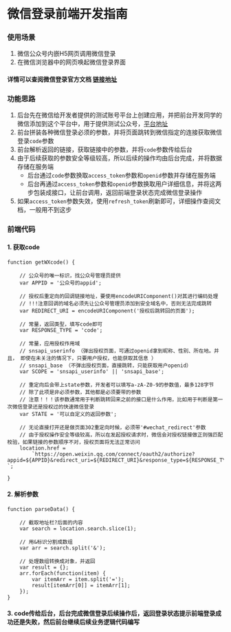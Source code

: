# 微信登录前端开发指南

### 使用场景
1. 微信公众号内嵌H5网页调用微信登录  
2. 在微信浏览器中的网页唤起微信登录界面  

#### 详情可以查阅微信登录官方文档 [链接地址](https://developers.weixin.qq.com/doc/offiaccount/OA_Web_Apps/Wechat_webpage_authorization.html)

### 功能思路
1. 后台先在微信给开发者提供的测试账号平台上创建应用，并把前台开发同学的微信添加到这个平台中，用于提供测试公众号，[平台地址](https://mp.weixin.qq.com/debug/cgi-bin/sandboxinfo?action=showinfo&t=sandbox/index)  
2. 前台拼装各种微信登录必须的参数，并将页面跳转到微信指定的连接获取微信登录`code`参数  
3. 前台解析返回的链接，获取链接中的参数，并将`code`参数传给后台  
4. 由于后续获取的参数安全等级较高，所以后续的操作均由后台完成，并将数据存储在服务端  
	+ 后台通过`code`参数换取`access_token`参数和`openid`参数并存储在服务端  
	+ 后台再通过`access_token`参数和`openid`参数换取用户详细信息，并将这两步包装成接口，让前台调用，返回前端登录状态完成微信登录操作  
5. 如果`access_token`参数失效，使用`refresh_token`刷新即可，详细操作查阅文档，一般用不到这步  

### 前端代码

#### 1. 获取code
```
function getWXcode() {
	
	// 公众号的唯一标识，找公众号管理员提供
	var APPID = '公众号的appid';
	
	// 授权后重定向的回调链接地址，要使用encodeURIComponent()对其进行编码处理
	// !!!注意回调的域名必须先让公众号管理员添加到安全域名中，否则无法完成跳转
	var REDIRECT_URI = encodeURIComponent('授权后跳转回的页面');
	
	// 常量，返回类型，填写code即可
	var RESPONSE_TYPE = 'code';
	
	// 常量，应用授权作用域
	// snsapi_userinfo （弹出授权页面，可通过openid拿到昵称、性别、所在地。并且， 即使在未关注的情况下，只要用户授权，也能获取其信息 ）
	// snsapi_base （不弹出授权页面，直接跳转，只能获取用户openid）
	var SCOPE = 'snsapi_userinfo' || 'snsapi_base';
	
	// 重定向后会带上state参数，开发者可以填写a-zA-Z0-9的参数值，最多128字节
	// 除了此项是非必须参数，其他都是必须要带的参数
	// 注意！！！该参数通常用于判断跳转回来之前的接口是什么作用，比如用于判断是第一次微信登录还是授权过的快速微信登录
	var STATE = '可以自定义的返回参数';
	
	// 无论直接打开还是做页面302重定向时候，必须带'#wechat_redirect'参数
	// 由于授权操作安全等级较高，所以在发起授权请求时，微信会对授权链接做正则强匹配校验，如果链接的参数顺序不对，授权页面将无法正常访问
	location.href =
		`https://open.weixin.qq.com/connect/oauth2/authorize?appid=${APPID}&redirect_uri=${REDIRECT_URI}&response_type=${RESPONSE_TYPE}&scope=${SCOPE}&state=STATE#wechat_redirect `;

}
```

#### 2. 解析参数

```
function parseData() {
	
	// 截取地址栏?后面的内容
	var search = location.search.slice(1);
	
	// 用&标识分割成数组
	var arr = search.split('&');
	
	// 处理数组转换成对象，并返回
	var result = {};
	arr.forEach(function(item) {
		var itemArr = item.split('=');
		result[itemArr[0]] = itemArr[1];
	});
}
```

#### 3. code传给后台，后台完成微信登录后续操作后，返回登录状态提示前端登录成功还是失败，然后前台继续后续业务逻辑代码编写
